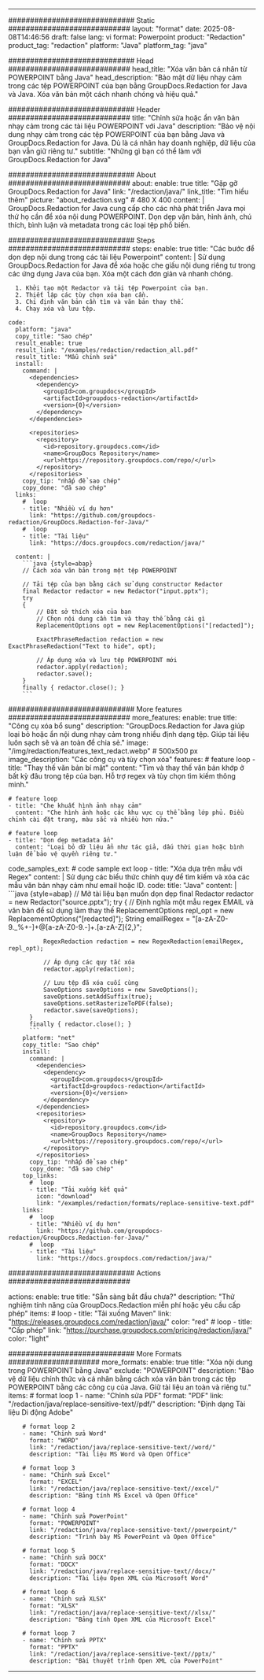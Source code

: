 
---
############################# Static ############################
layout: "format"
date:  2025-08-08T14:46:56
draft: false
lang: vi
format: Powerpoint
product: "Redaction"
product_tag: "redaction"
platform: "Java"
platform_tag: "java"

############################# Head ############################
head_title: "Xóa văn bản cá nhân từ POWERPOINT bằng Java"
head_description: "Bảo mật dữ liệu nhạy cảm trong các tệp POWERPOINT của bạn bằng GroupDocs.Redaction for Java và Java. Xóa văn bản một cách nhanh chóng và hiệu quả."

############################# Header ############################
title: "Chỉnh sửa hoặc ẩn văn bản nhạy cảm trong các tài liệu POWERPOINT với Java" 
description: "Bảo vệ nội dung nhạy cảm trong các tệp POWERPOINT của bạn bằng Java và GroupDocs.Redaction for Java. Dù là cá nhân hay doanh nghiệp, dữ liệu của bạn vẫn giữ riêng tư."
subtitle: "Những gì bạn có thể làm với GroupDocs.Redaction for Java" 

############################# About ############################
about:
    enable: true
    title: "Gặp gỡ GroupDocs.Redaction for Java"
    link: "/redaction/java/"
    link_title: "Tìm hiểu thêm"
    picture: "about_redaction.svg" # 480 X 400
    content: |
       GroupDocs.Redaction for Java cung cấp cho các nhà phát triển Java mọi thứ họ cần để xóa nội dung POWERPOINT. Dọn dẹp văn bản, hình ảnh, chú thích, bình luận và metadata trong các loại tệp phổ biến.

############################# Steps ############################
steps:
    enable: true
    title: "Các bước để dọn dẹp nội dung trong các tài liệu Powerpoint"
    content: |
      Sử dụng GroupDocs.Redaction for Java để xóa hoặc che giấu nội dung riêng tư trong các ứng dụng Java của bạn. Xóa một cách đơn giản và nhanh chóng.
      
      1. Khởi tạo một Redactor và tải tệp Powerpoint của bạn.
      2. Thiết lập các tùy chọn xóa bạn cần.
      3. Chỉ định văn bản cần tìm và văn bản thay thế.
      4. Chạy xóa và lưu tệp.
   
    code:
      platform: "java"
      copy_title: "Sao chép"
      result_enable: true
      result_link: "/examples/redaction/redaction_all.pdf"
      result_title: "Mẫu chỉnh sửa"
      install:
        command: |
          <dependencies>
            <dependency>
              <groupId>com.groupdocs</groupId>
              <artifactId>groupdocs-redaction</artifactId>
              <version>{0}</version>
            </dependency>
          </dependencies>

          <repositories>
            <repository>
              <id>repository.groupdocs.com</id>
              <name>GroupDocs Repository</name>
              <url>https://repository.groupdocs.com/repo/</url>
            </repository>
          </repositories>
        copy_tip: "nhấp để sao chép"
        copy_done: "đã sao chép"
      links:
        #  loop
        - title: "Nhiều ví dụ hơn"
          link: "https://github.com/groupdocs-redaction/GroupDocs.Redaction-for-Java/"
        #  loop
        - title: "Tài liệu"
          link: "https://docs.groupdocs.com/redaction/java/"
          
      content: |
        ```java {style=abap}
        // Cách xóa văn bản trong một tệp POWERPOINT

        // Tải tệp của bạn bằng cách sử dụng constructor Redactor
        final Redactor redactor = new Redactor("input.pptx");
        try
        {
            // Đặt sở thích xóa của bạn
            // Chọn nội dung cần tìm và thay thế bằng cái gì
            ReplacementOptions opt = new ReplacementOptions("[redacted]");
            
            ExactPhraseRedaction redaction = new ExactPhraseRedaction("Text to hide", opt);

            // Áp dụng xóa và lưu tệp POWERPOINT mới
            redactor.apply(redaction);
            redactor.save();
        }
        finally { redactor.close(); }
        ```            


############################# More features ############################
more_features:
  enable: true
  title: "Công cụ xóa bổ sung"
  description: "GroupDocs.Redaction for Java giúp loại bỏ hoặc ẩn nội dung nhạy cảm trong nhiều định dạng tệp. Giúp tài liệu luôn sạch sẽ và an toàn để chia sẻ."
  image: "/img/redaction/features_text_redact.webp" # 500x500 px
  image_description: "Các công cụ và tùy chọn xóa"
  features:
    # feature loop
    - title: "Thay thế văn bản bí mật"
      content: "Tìm và thay thế văn bản khớp ở bất kỳ đâu trong tệp của bạn. Hỗ trợ regex và tùy chọn tìm kiếm thông minh."

    # feature loop
    - title: "Che khuất hình ảnh nhạy cảm"
      content: "Che hình ảnh hoặc các khu vực cụ thể bằng lớp phủ. Điều chỉnh cài đặt trang, màu sắc và nhiều hơn nữa."

    # feature loop
    - title: "Dọn dẹp metadata ẩn"
      content: "Loại bỏ dữ liệu ẩn như tác giả, dấu thời gian hoặc bình luận để bảo vệ quyền riêng tư."
      
  code_samples_ext:
    # code sample ext loop
    - title: "Xóa dựa trên mẫu với Regex"
      content: |
        Sử dụng các biểu thức chính quy để tìm kiếm và xóa các mẫu văn bản nhạy cảm như email hoặc ID.
      code:
        title: "Java"
        content: |
          ```java {style=abap}
          //  Mở tài liệu bạn muốn dọn dẹp
          final Redactor redactor = new Redactor("source.pptx");
          try
          {
              // Định nghĩa một mẫu regex EMAIL và văn bản để sử dụng làm thay thế
              ReplacementOptions repl_opt = new ReplacementOptions("[redacted]");
              String emailRegex = "[a-zA-Z0-9._%+-]+@[a-zA-Z0-9.-]+\.[a-zA-Z]{2,}";

              RegexRedaction redaction = new RegexRedaction(emailRegex, repl_opt);
              
              // Áp dụng các quy tắc xóa
              redactor.apply(redaction);

              // Lưu tệp đã xóa cuối cùng
              SaveOptions saveOptions = new SaveOptions();
              saveOptions.setAddSuffix(true);
              saveOptions.setRasterizeToPDF(false);
              redactor.save(saveOptions);
          }
          finally { redactor.close(); }
          ```
        platform: "net"
        copy_title: "Sao chép"
        install:
          command: |
            <dependencies>
              <dependency>
                <groupId>com.groupdocs</groupId>
                <artifactId>groupdocs-redaction</artifactId>
                <version>{0}</version>
              </dependency>
            </dependencies>
            <repositories>
              <repository>
                <id>repository.groupdocs.com</id>
                <name>GroupDocs Repository</name>
                <url>https://repository.groupdocs.com/repo/</url>
              </repository>
            </repositories>
          copy_tip: "nhấp để sao chép"
          copy_done: "đã sao chép"
        top_links:
          #  loop
          - title: "Tải xuống kết quả"
            icon: "download"
            link: "/examples/redaction/formats/replace-sensitive-text.pdf"
        links:
          #  loop
          - title: "Nhiều ví dụ hơn"
            link: "https://github.com/groupdocs-redaction/GroupDocs.Redaction-for-Java/"
          #  loop
          - title: "Tài liệu"
            link: "https://docs.groupdocs.com/redaction/java/"


############################# Actions ############################

actions:
  enable: true
  title: "Sẵn sàng bắt đầu chưa?"
  description: "Thử nghiệm tính năng của GroupDocs.Redaction miễn phí hoặc yêu cầu cấp phép"
  items:
    #  loop
    - title: "Tải xuống Maven"
      link: "https://releases.groupdocs.com/redaction/java/"
      color: "red"
        #  loop
    - title: "Cấp phép"
      link: "https://purchase.groupdocs.com/pricing/redaction/java/"
      color: "light"


############################# More Formats #####################
more_formats:
    enable: true
    title: "Xóa nội dung trong POWERPOINT bằng Java"
    exclude: "POWERPOINT"
    description: "Bảo vệ dữ liệu chính thức và cá nhân bằng cách xóa văn bản trong các tệp POWERPOINT bằng các công cụ của Java. Giữ tài liệu an toàn và riêng tư."
    items: 
        # format loop 1
        - name: "Chỉnh sửa PDF"
          format: "PDF"
          link: "/redaction/java/replace-sensitive-text//pdf/"
          description: "Định dạng Tài liệu Di động Adobe"

        # format loop 2
        - name: "Chỉnh sửa Word"
          format: "WORD"
          link: "/redaction/java/replace-sensitive-text//word/"
          description: "Tài liệu MS Word và Open Office"
          
        # format loop 3
        - name: "Chỉnh sửa Excel"
          format: "EXCEL"
          link: "/redaction/java/replace-sensitive-text//excel/"
          description: "Bảng tính MS Excel và Open Office"

        # format loop 4
        - name: "Chỉnh sửa PowerPoint"
          format: "POWERPOINT"
          link: "/redaction/java/replace-sensitive-text//powerpoint/"
          description: "Trình bày MS PowerPoint và Open Office"

        # format loop 5
        - name: "Chỉnh sửa DOCX"
          format: "DOCX"
          link: "/redaction/java/replace-sensitive-text//docx/"
          description: "Tài liệu Open XML của Microsoft Word"
          
        # format loop 6
        - name: "Chỉnh sửa XLSX"
          format: "XLSX"
          link: "/redaction/java/replace-sensitive-text//xlsx/"
          description: "Bảng tính Open XML của Microsoft Excel"
          
        # format loop 7
        - name: "Chỉnh sửa PPTX"
          format: "PPTX"
          link: "/redaction/java/replace-sensitive-text//pptx/"
          description: "Bài thuyết trình Open XML của PowerPoint"


---
